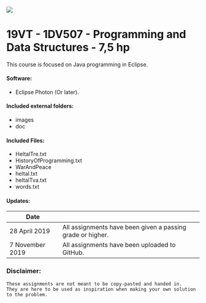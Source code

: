 ##### ![](https://mymoodle.lnu.se/pluginfile.php/1/theme_essential/logo/1573077602/lnu-logo.png)
# 19VT - 1DV507 - Programming and Data Structures - 7,5 hp

This course is focused on Java programming in Eclipse.

#### Software:
* Eclipse Photon (Or later).

#### Included external folders:
* images
* doc

#### Included Files:
* HeltalTre.txt
* HistoryOfProgramming.txt
* WarAndPeace
* heltal.txt
* heltalTva.txt
* words.txt

#### Updates:
| Date |  |
|---|---|
| 28 April 2019 | All assignments have been given a passing grade or higher. |
| 7 November 2019 | All assignments have been uploaded to GitHub. |

### Disclaimer:
```
These assignments are not meant to be copy-pasted and handed in. 
They are here to be used as inspiration when making your own solution to the problem.
```
